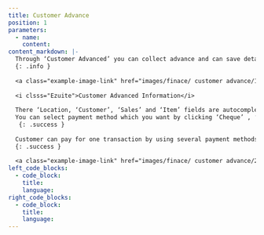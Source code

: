 ```yaml
---
title: Customer Advance
position: 1
parameters:
  - name:
    content:
content_markdown: |-
  Through ‘Customer Advanced’ you can collect advance and can save details of your customers who are paid advance payments for your company transactions.Top of the page, you can view advanced customers, total customer advanced history and customer outstanding’s.  Through the smart table, you can get summary of the transaction and by clicking ‘View’ button you can get full details of the transaction. If you want to print payment, you have to click ‘Action’ button. By clicking ‘New Transaction’ you can add new customer information who are advanced.
  {: .info }
  
  <a class="example-image-link" href="images/finace/ customer advance/1.PNG" data-lightbox="example-1"><img class="example-image" src="images/finace/customer advance/1.PNG" data-lightbox="example-1" alt=""></a> 
  
  <i clsss="Ezuite">Customer Advanced Information</i>
  
  There ‘Location, ‘Customer’, ‘Sales’ and ‘Item’ fields are autocompleted fields. You can add several items under same transaction, by clicking ‘Add’ button. Then the all items that you add to the system will view on the table. You can add new customers into the system using ‘Plus’ mark which is behind ‘Customer’ field. Also you can mention here that the advance is done as cash, cheque, card or mobile payment. If it is cash payment you have to put cash amount into the ‘Cash’ field. 
  You can select payment method which you want by clicking ‘Cheque’ , ‘Card’ and ‘Mobile’ which are squared in red color.
   {: .success }
   
  Customer can pay for one transaction by using several payment methods. The ‘Bank’ field of the ‘Cheque’ and ‘Card’, ‘Type’ field of the ‘Mobile’ are autocompleted fields. When you want to pay for a same transaction by two cheques, you have to fill all fields of ‘Cheque’ and then click ‘Add’ button.  
  {: .success }
  
  <a class="example-image-link" href="images/finace/ customer advance/2.PNG" data-lightbox="example-1"><img class="example-image" src="images/finace/customer advance/2.PNG" data-lightbox="example-1" alt=""></a> 
left_code_blocks:
  - code_block:
    title:
    language:
right_code_blocks:
  - code_block:
    title:
    language:
---
```


